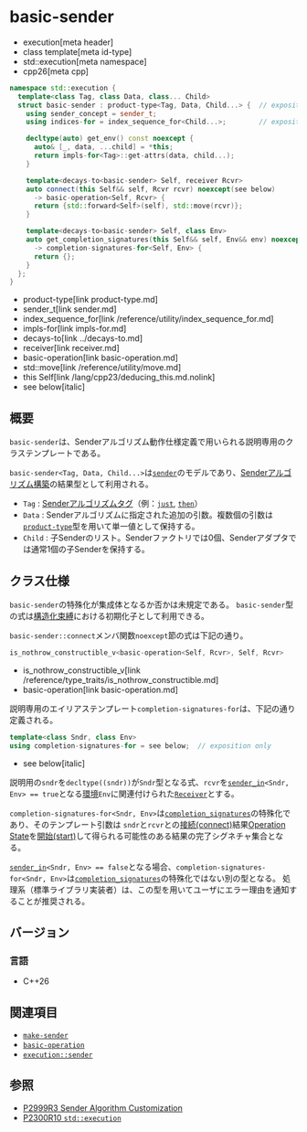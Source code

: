 # basic-sender
* execution[meta header]
* class template[meta id-type]
* std::execution[meta namespace]
* cpp26[meta cpp]

```cpp
namespace std::execution {
  template<class Tag, class Data, class... Child>
  struct basic-sender : product-type<Tag, Data, Child...> {  // exposition only
    using sender_concept = sender_t;
    using indices-for = index_sequence_for<Child...>;        // exposition only

    decltype(auto) get_env() const noexcept {
      auto& [_, data, ...child] = *this;
      return impls-for<Tag>::get-attrs(data, child...);
    }

    template<decays-to<basic-sender> Self, receiver Rcvr>
    auto connect(this Self&& self, Rcvr rcvr) noexcept(see below)
      -> basic-operation<Self, Rcvr> {
      return {std::forward<Self>(self), std::move(rcvr)};
    }

    template<decays-to<basic-sender> Self, class Env>
    auto get_completion_signatures(this Self&& self, Env&& env) noexcept
      -> completion-signatures-for<Self, Env> {
      return {};
    }
  };
}
```
* product-type[link product-type.md]
* sender_t[link sender.md]
* index_sequence_for[link /reference/utility/index_sequence_for.md]
* impls-for[link impls-for.md]
* decays-to[link ../decays-to.md]
* receiver[link receiver.md]
* basic-operation[link basic-operation.md]
* std::move[link /reference/utility/move.md]
* this Self[link /lang/cpp23/deducing_this.md.nolink]
* see below[italic]

## 概要
`basic-sender`は、Senderアルゴリズム動作仕様定義で用いられる説明専用のクラステンプレートである。

`basic-sender<Tag, Data, Child...>`は[`sender`](sender.md)のモデルであり、[Senderアルゴリズム構築](make-sender.md)の結果型として利用される。

- `Tag` : [Senderアルゴリズムタグ](tag_of_t.md)（例：[`just`](just.md), [`then`](then.md.nolink)）
- `Data` : Senderアルゴリズムに指定された追加の引数。複数個の引数は[`product-type`](product-type.md)型を用いて単一値として保持する。
- `Child` : 子Senderのリスト。Senderファクトリでは0個、Senderアダプタでは通常1個の子Senderを保持する。


## クラス仕様
`basic-sender`の特殊化が集成体となるか否かは未規定である。
`basic-sender`型の式は[構造化束縛](/lang/cpp17/structured_bindings.md)における初期化子として利用できる。

`basic-sender::connect`メンバ関数`noexcept`節の式は下記の通り。

```cpp
is_nothrow_constructible_v<basic-operation<Self, Rcvr>, Self, Rcvr>
```
* is_nothrow_constructible_v[link /reference/type_traits/is_nothrow_constructible.md]
* basic-operation[link basic-operation.md]

説明専用のエイリアステンプレート`completion-signatures-for`は、下記の通り定義される。

```cpp
template<class Sndr, class Env>
using completion-signatures-for = see below;  // exposition only
```
* see below[italic]

説明用の`sndr`を`decltype((sndr))`が`Sndr`型となる式、`rcvr`を[`sender_in`](sender_in.md)`<Sndr, Env> == true`となる[環境](../queryable.md)`Env`に関連付けられた[`Receiver`](receiver.md)とする。

`completion-signatures-for<Sndr, Env>`は[`completion_signatures`](completion_signatures.md)の特殊化であり、そのテンプレート引数は `sndr`と`rcvr`との[接続(connect)](connect.md)結果[Operation State](operation_state.md)を[開始(start)](start.md)して得られる可能性のある結果の完了シグネチャ集合となる。

[`sender_in`](sender_in.md)`<Sndr, Env> == false`となる場合、`completion-signatures-for<Sndr, Env>`は[`completion_signatures`](completion_signatures.md)の特殊化ではない別の型となる。
 処理系（標準ライブラリ実装者）は、この型を用いてユーザにエラー理由を通知することが推奨される。


## バージョン
### 言語
- C++26


## 関連項目
- [`make-sender`](make-sender.md)
- [`basic-operation`](basic-operation.md)
- [`execution::sender`](sender.md)


## 参照
- [P2999R3 Sender Algorithm Customization](https://www.open-std.org/jtc1/sc22/wg21/docs/papers/2023/p2999r3.html)
- [P2300R10 `std::execution`](https://www.open-std.org/jtc1/sc22/wg21/docs/papers/2024/p2300r10.html)
